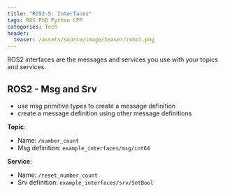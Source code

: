 ```yaml
---
title: "ROS2-5: Interfaces"
tags: ROS PhD Python CPP
categories: Tech
header:
  teaser: /assets/source/image/teaser/robot.png
---
```


ROS2 interfaces are the messages and services you use with your topics and services.

## ROS2 - Msg and Srv

 - use msg primitive types to create a message definition
 - create a message definition using other message definitions

**Topic**:
 - Name: `/number_count`
 - Msg definition: `example_interfaces/msg/int64`

**Service**:
 - Name: `/reset_number_count`
 - Srv definition: `example_interfaces/srv/SetBool`
